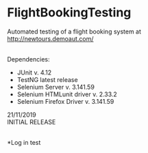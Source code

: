 # FlightBookingTesting

Automated testing of a flight booking system at http://newtours.demoaut.com/<br><br>

Dependencies:<br>
* JUnit v. 4.12
* TestNG latest release
* Selenium Server v. 3.141.59
* Selenium HTMLunit driver v. 2.33.2
* Selenium Firefox Driver v. 3.141.59


21/11/2019<br>
INITIAL RELEASE<br><br>

*Log in test
